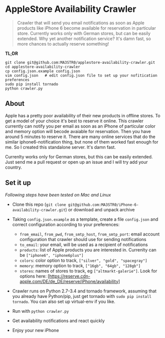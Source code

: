 AppleStore Availability Crawler
=============================

> Crawler that will send you email notifications as soon as Apple products like iPhone 6 become available for reservation in particular store. Currently works only with German stores, but can be easily extended. Why yet another notification service? It's damn fast, so more chances to actually reserve something!

**TL;DR**

    git clone git@github.com:MA3STR0/applestore-availability-crawler.git
    cd applestore-availability-crawler
    cp config.json.example config.json
    vim config.json   # edit config.json file to set up your nofitication preferences
    sudo pip install tornado
    python crawler.py

About
-----

Apple has a pretty poor availability of their new products in offline stores. To get a model of your choice it's best to reserve it online. This crawler currently can notify you per email as soon as an iPhone of particular color and memory option will becode avaiable for reservation. Then you have around 5 minutes to reserve it.
There are many online services that do the similar iphone6-notification thing, but none of them worked fast enough for me. So I created this standalone server. It's damn fast.

Currenlty works only for German stores, but this can be easily extended. Just send me a pull request or open up an issue and I will try add your country.

Set it up
---------

_Following steps have been tested on Mac and Linux_

- Clone this repo (`git clone git@github.com:MA3STR0/iPhone-6-availability-crawler.git`) or download and unpack archive
- Taking `config.json.example` as a template, create a file `config.json` and correct configuration according to your preferences:
  - `from_email`, `from_pwd`, `from_smtp_host`, `from_smtp_port`: email account configuration that crawler should use for sending notifications
  - `to_email`: your email, will be used as a recipient of notifications
  - `products`: list of Apple products you are interested in. Currenlty can be `["iphone6", "iphone6plus"]`
  - `colors`: color option to track, `["silver", "gold", "spacegray"]`
  - `memory`: memory option to track, `["16gb", "64gb", "128gb"]`
  - `stores`: names of stores to track, eg `["altmarkt-galerie"]`. Look for options here: [https://reserve.cdn-apple.com/DE/de_DE/reserve/iPhone/availability]

- Crawler runs on Python 2.7-3.4 and tornado framework, assuming that you already have Python/pip, just get tornado with `sudo pip install tornado`. You can also set up virtual-env if you like.
- Run with `python crawler.py`
- Get availability notifications and react quickly
- Enjoy your new iPhone
